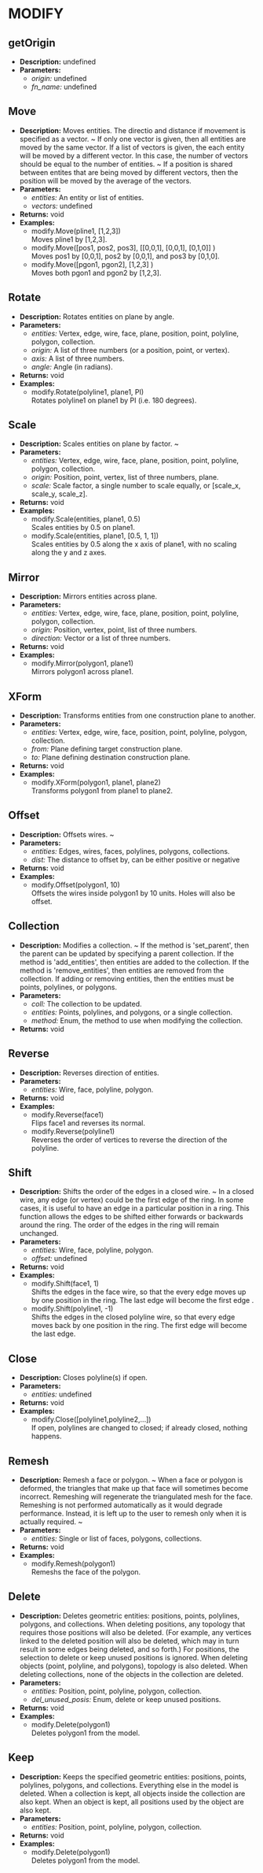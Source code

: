 # MODIFY    

## getOrigin  
* **Description:** undefined  
* **Parameters:**  
  * *origin:* undefined  
  * *fn_name:* undefined  
  
## Move  
* **Description:** Moves entities. The directio and distance if movement is specified as a vector.
~
If only one vector is given, then all entities are moved by the same vector.
If a list of vectors is given, the each entity will be moved by a different vector.
In this case, the number of vectors should be equal to the number of entities.
~
If a position is shared between entites that are being moved by different vectors,
then the position will be moved by the average of the vectors.  
* **Parameters:**  
  * *entities:* An entity or list of entities.  
  * *vectors:* undefined  
* **Returns:** void  
* **Examples:**  
  * modify.Move(pline1, [1,2,3])  
    Moves pline1 by [1,2,3].  
  * modify.Move([pos1, pos2, pos3], [[0,0,1], [0,0,1], [0,1,0]] )  
    Moves pos1 by [0,0,1], pos2 by [0,0,1], and pos3 by [0,1,0].  
  * modify.Move([pgon1, pgon2], [1,2,3] )  
    Moves both pgon1 and pgon2 by [1,2,3].
  
  
## Rotate  
* **Description:** Rotates entities on plane by angle.  
* **Parameters:**  
  * *entities:* Vertex, edge, wire, face, plane, position, point, polyline, polygon, collection.  
  * *origin:* A list of three numbers (or a position, point, or vertex).  
  * *axis:* A list of three numbers.  
  * *angle:* Angle (in radians).  
* **Returns:** void  
* **Examples:**  
  * modify.Rotate(polyline1, plane1, PI)  
    Rotates polyline1 on plane1 by PI (i.e. 180 degrees).
  
  
## Scale  
* **Description:** Scales entities on plane by factor.
~  
* **Parameters:**  
  * *entities:* Vertex, edge, wire, face, plane, position, point, polyline, polygon, collection.  
  * *origin:* Position, point, vertex, list of three numbers, plane.  
  * *scale:* Scale factor, a single number to scale equally, or [scale_x, scale_y, scale_z].  
* **Returns:** void  
* **Examples:**  
  * modify.Scale(entities, plane1, 0.5)  
    Scales entities by 0.5 on plane1.  
  * modify.Scale(entities, plane1, [0.5, 1, 1])  
    Scales entities by 0.5 along the x axis of plane1, with no scaling along the y and z axes.
  
  
## Mirror  
* **Description:** Mirrors entities across plane.  
* **Parameters:**  
  * *entities:* Vertex, edge, wire, face, plane, position, point, polyline, polygon, collection.  
  * *origin:* Position, vertex, point, list of three numbers.  
  * *direction:* Vector or a list of three numbers.  
* **Returns:** void  
* **Examples:**  
  * modify.Mirror(polygon1, plane1)  
    Mirrors polygon1 across plane1.
  
  
## XForm  
* **Description:** Transforms entities from one construction plane to another.  
* **Parameters:**  
  * *entities:* Vertex, edge, wire, face, position, point, polyline, polygon, collection.  
  * *from:* Plane defining target construction plane.  
  * *to:* Plane defining destination construction plane.  
* **Returns:** void  
* **Examples:**  
  * modify.XForm(polygon1, plane1, plane2)  
    Transforms polygon1 from plane1 to plane2.
  
  
## Offset  
* **Description:** Offsets wires.
~  
* **Parameters:**  
  * *entities:* Edges, wires, faces, polylines, polygons, collections.  
  * *dist:* The distance to offset by, can be either positive or negative  
* **Returns:** void  
* **Examples:**  
  * modify.Offset(polygon1, 10)  
    Offsets the wires inside polygon1 by 10 units. Holes will also be offset.
  
  
## Collection  
* **Description:** Modifies a collection.
~
If the method is 'set_parent', then the parent can be updated by specifying a parent collection.
If the method is 'add_entities', then entities are added to the collection.
If the method is 'remove_entities', then entities are removed from the collection.
If adding or removing entities, then the entities must be points, polylines, or polygons.  
* **Parameters:**  
  * *coll:* The collection to be updated.  
  * *entities:* Points, polylines, and polygons, or a single collection.  
  * *method:* Enum, the method to use when modifying the collection.  
* **Returns:** void  
  
## Reverse  
* **Description:** Reverses direction of entities.  
* **Parameters:**  
  * *entities:* Wire, face, polyline, polygon.  
* **Returns:** void  
* **Examples:**  
  * modify.Reverse(face1)  
    Flips face1 and reverses its normal.  
  * modify.Reverse(polyline1)  
    Reverses the order of vertices to reverse the direction of the polyline.
  
  
## Shift  
* **Description:** Shifts the order of the edges in a closed wire.
~
In a closed wire, any edge (or vertex) could be the first edge of the ring.
In some cases, it is useful to have an edge in a particular position in a ring.
This function allows the edges to be shifted either forwards or backwards around the ring.
The order of the edges in the ring will remain unchanged.  
* **Parameters:**  
  * *entities:* Wire, face, polyline, polygon.  
  * *offset:* undefined  
* **Returns:** void  
* **Examples:**  
  * modify.Shift(face1, 1)  
    Shifts the edges in the face wire, so that the every edge moves up by one position
in the ring. The last edge will become the first edge .  
  * modify.Shift(polyline1, -1)  
    Shifts the edges in the closed polyline wire, so that every edge moves back by one position
in the ring. The first edge will become the last edge.
  
  
## Close  
* **Description:** Closes polyline(s) if open.  
* **Parameters:**  
  * *entities:* undefined  
* **Returns:** void  
* **Examples:**  
  * modify.Close([polyline1,polyline2,...])  
    If open, polylines are changed to closed; if already closed, nothing happens.
  
  
## Remesh  
* **Description:** Remesh a face or polygon.
~
When a face or polygon is deformed, the triangles that make up that face will sometimes become incorrect.
Remeshing will regenerate the triangulated mesh for the face.
Remeshing is not performed automatically as it would degrade performance.
Instead, it is left up to the user to remesh only when it is actually required.
~  
* **Parameters:**  
  * *entities:* Single or list of faces, polygons, collections.  
* **Returns:** void  
* **Examples:**  
  * modify.Remesh(polygon1)  
    Remeshs the face of the polygon.
  
  
## Delete  
* **Description:** Deletes geometric entities: positions, points, polylines, polygons, and collections.
When deleting positions, any topology that requires those positions will also be deleted.
(For example, any vertices linked to the deleted position will also be deleted,
which may in turn result in some edges being deleted, and so forth.)
For positions, the selection to delete or keep unused positions is ignored.
When deleting objects (point, polyline, and polygons), topology is also deleted.
When deleting collections, none of the objects in the collection are deleted.  
* **Parameters:**  
  * *entities:* Position, point, polyline, polygon, collection.  
  * *del_unused_posis:* Enum, delete or keep unused positions.  
* **Returns:** void  
* **Examples:**  
  * modify.Delete(polygon1)  
    Deletes polygon1 from the model.
  
  
## Keep  
* **Description:** Keeps the specified geometric entities: positions, points, polylines, polygons, and collections.
Everything else in the model is deleted.
When a collection is kept, all objects inside the collection are also kept.
When an object is kept, all positions used by the object are also kept.  
* **Parameters:**  
  * *entities:* Position, point, polyline, polygon, collection.  
* **Returns:** void  
* **Examples:**  
  * modify.Delete(polygon1)  
    Deletes polygon1 from the model.
  
  
